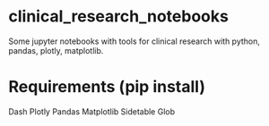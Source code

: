 # clinical_research_notebooks
Some jupyter notebooks with tools for clinical research with python, pandas, plotly, matplotlib.

# Requirements (pip install)

Dash
Plotly
Pandas
Matplotlib
Sidetable
Glob

